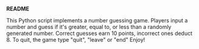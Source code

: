 **README**

This Python script implements a number guessing game. Players input a number and guess if it's greater, equal to, or less than a randomly generated number. Correct guesses earn 10 points, incorrect ones deduct 8. To quit, the game type "quit", "leave" or "end" Enjoy!
